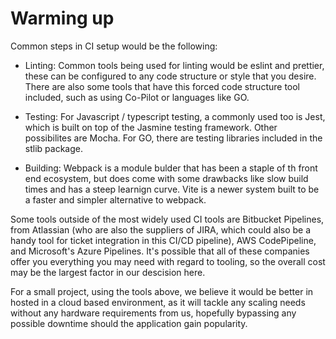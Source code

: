 # Warming up

Common steps in CI setup would be the following: 
- Linting:  Common tools being used for linting would be eslint and prettier, these can be configured to any code structure or style that you desire. There are also some tools that have this forced code structure tool included, such as using Co-Pilot or languages like GO.

- Testing: For Javascript / typescript testing, a commonly used too is Jest, which is built on top of the Jasmine testing framework. Other possibilites are Mocha. For GO, there are testing libraries included in the stlib package.

- Building: Webpack is a module bulder that has been a staple of th front end ecosystem, but does come with some drawbacks like slow build times and has a steep learnign curve. Vite is a newer system built to be a faster and simpler alternative to webpack. 

Some tools outside of the most widely used CI tools are Bitbucket Pipelines, from Atlassian (who are also the suppliers of JIRA, which could also be a handy tool for ticket integration in this CI/CD pipeline), AWS CodePipeline, and Microsoft's Azure Pipelines. It's possible that all of these companies offer you everything you may need with regard to tooling, so the overall cost may be the largest factor in our descision here. 

For a small project, using the tools above, we believe it would be better in hosted in a cloud based environment, as it will tackle any scaling needs without any hardware requirements from us, hopefully bypassing any possible downtime should the application gain popularity. 